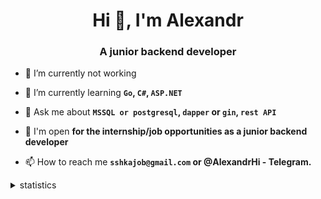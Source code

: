 <h1 align="center">Hi 👋, I'm Alexandr</h1>
<h3 align="center">A junior backend developer</h3>

- 🔭 I’m currently not working

- 🌱 I’m currently learning **`Go`, `C#`, `ASP.NET`**

- 💬 Ask me about **`MSSQL or postgresql`, `dapper` or `gin`, `rest API`**

- 🤝 I'm open **for the internship/job opportunities as a junior backend developer**

- 📫 How to reach me **`sshkajob@gmail.com` or @AlexandrHi - Telegram.**

<details>
<summary>statistics</summary>

<!--START_SECTION:waka-->
![Code Time](http://img.shields.io/badge/Code%20Time-447%20hrs%203%20mins-blue)

📊 **На этой неделе мое время было потрачено на** 

```text
🕑︎ Часовой Пояс: Asia/Novosibirsk

💬 Языки Программирования: 
На этой неделе активность не отслеживалась

🐱‍💻 Проекты: 
На этой неделе активность не отслеживалась
```


 Last Updated on 19/07/2025 18:50:38 UTC
<!--END_SECTION:waka-->
</details>
